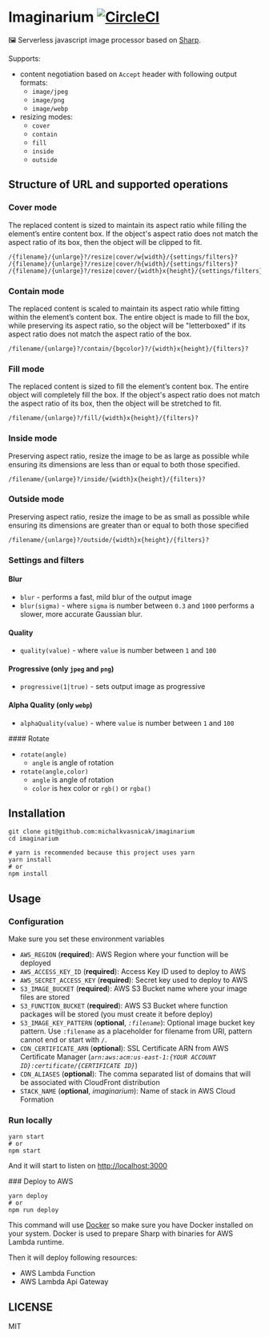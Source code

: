 # Imaginarium [![CircleCI](https://circleci.com/gh/michalkvasnicak/imaginarium.svg?style=svg&circle-token=b0329dc8351a6274382784ef0a750a146b597a7b)](https://circleci.com/gh/michalkvasnicak/imaginarium)

🖼️ Serverless javascript image processor based on [Sharp](http://sharp.pixelplumbing.com/en/stable/).

Supports:

- content negotiation based on `Accept` header with following output formats:
  - `image/jpeg`
  - `image/png`
  - `image/webp`
- resizing modes:
  - `cover`
  - `contain`
  - `fill`
  - `inside`
  - `outside`

## Structure of URL and supported operations

### Cover mode

The replaced content is sized to maintain its aspect ratio while filling the element’s entire content box. If the object's aspect ratio does not match the aspect ratio of its box, then the object will be clipped to fit.

```
/{filename}/{unlarge}?/resize|cover/w{width}/{settings/filters}?
/{filename}/{unlarge}?/resize|cover/h{width}/{settings/filters}?
/{filename}/{unlarge}?/resize|cover/{width}x{height}/{settings/filters}?
```

### Contain mode

The replaced content is scaled to maintain its aspect ratio while fitting within the element’s content box. The entire object is made to fill the box, while preserving its aspect ratio, so the object will be "letterboxed" if its aspect ratio does not match the aspect ratio of the box.

```
/filename/{unlarge}?/contain/{bgcolor}?/{width}x{height}/{filters}?
```

### Fill mode

The replaced content is sized to fill the element’s content box. The entire object will completely fill the box. If the object's aspect ratio does not match the aspect ratio of its box, then the object will be stretched to fit.

```
/filename/{unlarge}?/fill/{width}x{height}/{filters}?
```

### Inside mode

Preserving aspect ratio, resize the image to be as large as possible while ensuring its dimensions are less than or equal to both those specified.

```
/filename/{unlarge}?/inside/{width}x{height}/{filters}?
```

### Outside mode

Preserving aspect ratio, resize the image to be as small as possible while ensuring its dimensions are greater than or equal to both those specified

```
/filename/{unlarge}?/outside/{width}x{height}/{filters}?
```

### Settings and filters

#### Blur

- `blur` - performs a fast, mild blur of the output image
- `blur(sigma)` - where `sigma` is number between `0.3` and `1000` performs a slower, more accurate Gaussian blur.

#### Quality

- `quality(value)` - where `value` is number between `1` and `100`

#### Progressive (only `jpeg` and `png`)

- `progressive(1|true)` - sets output image as progressive

#### Alpha Quality (only `webp`)

- `alphaQuality(value)` - where `value` is number between `1` and `100`

#### Rotate

- `rotate(angle)`
  - `angle` is angle of rotation
- `rotate(angle,color)`
  - `angle` is angle of rotation
  - `color` is hex color or `rgb()` or `rgba()`

## Installation

```console
git clone git@github.com:michalkvasnicak/imaginarium
cd imaginarium

# yarn is recommended because this project uses yarn
yarn install
# or
npm install
```

## Usage

### Configuration

Make sure you set these environment variables

- `AWS_REGION` (**required**): AWS Region where your function will be deployed
- `AWS_ACCESS_KEY_ID` (**required**): Access Key ID used to deploy to AWS
- `AWS_SECRET_ACCESS_KEY` (**required**): Secret key used to deploy to AWS
- `S3_IMAGE_BUCKET` (**required**): AWS S3 Bucket name where your image files are stored
- `S3_FUNCTION_BUCKET` (**required**): AWS S3 Bucket where function packages will be stored (you must create it before deploy)
- `S3_IMAGE_KEY_PATTERN` (**optional**, _`:filename`_): Optional image bucket key pattern. Use `:filename` as a placeholder for filename from URI, pattern cannot end or start with `/`.
- `CDN_CERTIFICATE_ARN` (**optional**): SSL Certificate ARN from AWS Certificate Manager (_`arn:aws:acm:us-east-1:{YOUR ACCOUNT ID}:certificate/{CERTIFICATE ID}`_)
- `CDN_ALIASES` (**optional**): The comma separated list of domains that will be associated with CloudFront distribution
- `STACK_NAME` (**optional**, _imaginarium_): Name of stack in AWS Cloud Formation

### Run locally

```console
yarn start
# or
npm start
```

And it will start to listen on [http://localhost:3000](http://localhost:3000)

### Deploy to AWS

```console
yarn deploy
# or
npm run deploy
```

This command will use [Docker](https://www.docker.com/) so make sure you have Docker installed on your system. Docker is used to prepare Sharp with binaries for AWS Lambda runtime.

Then it will deploy following resources:

- AWS Lambda Function
- AWS Lambda Api Gateway

## LICENSE

MIT
